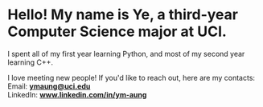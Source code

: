 # Hello! My name is Ye, a third-year Computer Science major at UCI. 

I spent all of my first year learning Python, and most of my second year learning C++.

I love meeting new people! If you'd like to reach out, here are my contacts:  
Email:    **ymaung@uci.edu**  
LinkedIn: **www.linkedin.com/in/ym-aung**  
